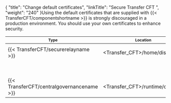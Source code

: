 {
    "title": "Change default certificates",
    "linkTitle": "Secure Transfer CFT ",
    "weight": "240"
}Using the default certificates that are supplied with {{< TransferCFT/componentshortname  >}} is strongly discouraged in a production environment. You should use your own certificates to enhance security.

<table>
   <thead>
      <tr>
<th class="TableStyle-SynchTableStyle_interop-HeadE-Column1-Header1" style="font-size: 9pt">Type         </th>
<th class="TableStyle-SynchTableStyle_interop-HeadE-Column1-Header1" style="font-size: 9pt">Location         </th>
<th class="TableStyle-SynchTableStyle_interop-HeadE-Column1-Header1" style="font-size: 9pt">Certificate         </th>
<th class="TableStyle-SynchTableStyle_interop-HeadD-Column1-Header1" style="font-size: 9pt">Expires         </th>
      </tr>
   </thead>
   <tbody>
      <tr>
         <td>{{< TransferCFT/securerelayname  >}}         </td>
         <td>&lt;Transfer_CFT&gt;/home/distrib/xsr         </td>
         <td><p>SecureRelayCA.pem</p>         </td>
         <td>November 2021         </td>
      </tr>
      <tr>
         <td>          </td>
         <td>          </td>
         <td>SecureRelayMasterAgent.p12         </td>
         <td>November 2021         </td>
      </tr>
      <tr>
         <td>{{< TransferCFT/centralgovernancename  >}}         </td>
         <td>&lt;Transfer_CFT&gt;/runtime/conf/pki         </td>
         <td>passportCA.pem         </td>
         <td>November 2019         </td>
      </tr>
   </tbody>
</table>
